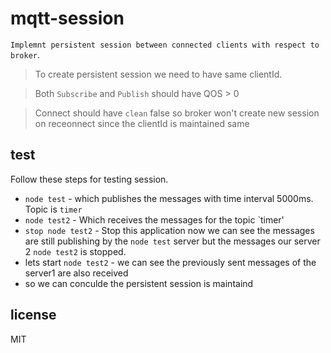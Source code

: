 mqtt-session
=========

`Implemnt persistent session between connected clients with respect to broker`.

> To create persistent session we need to have same clientId.

> Both `Subscribe` and `Publish` should have QOS > 0

> Connect should have `clean` false so broker won't create new session on receonnect since the clientId is maintained same

## test

Follow these steps for testing session.

* `node test` - which publishes the messages with time interval 5000ms. Topic is `timer`
* `node test2` - Which receives the messages for the topic `timer'
* `stop node test2` - Stop this application now we can see the messages are still publishing by the `node test` server but the messages our server 2 `node test2` is stopped.
* lets start `node test2` - we can see the previously sent messages of the server1 are also received 
* so we can conculde the persistent session is maintaind

## license

MIT
